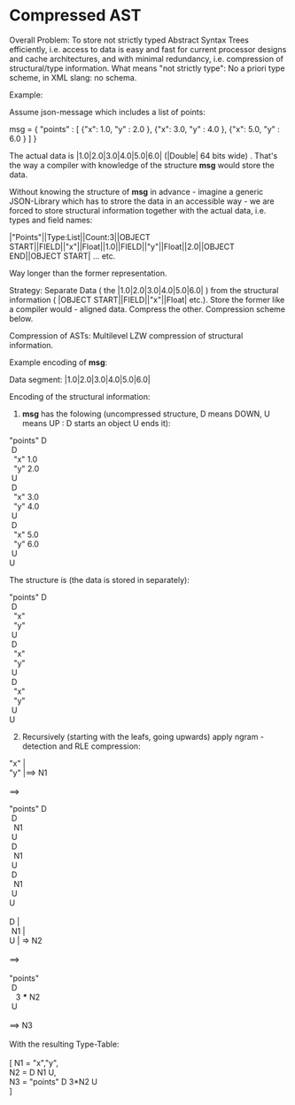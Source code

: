 # Compressed AST

Overall Problem: To store not strictly typed Abstract Syntax Trees efficiently, i.e. access to data is easy and fast for current processor designs and cache architectures, and
with minimal redundancy, i.e. compression of structural/type information. 
What means "not strictly type": No a priori type scheme, in XML slang: no schema.

Example:

Assume json-message which includes a list of points:

msg = {
 "points" : [ 
  {"x": 1.0, "y" : 2.0 },
  {"x": 3.0, "y" : 4.0 },
  {"x": 5.0, "y" : 6.0 }
 ]
}

The actual data is |1.0|2.0|3.0|4.0|5.0|6.0| (|Double| 64 bits wide) .
That's the way a compiler with knowledge of the structure __msg__ would store the data.

Without knowing the structure of __msg__ in advance - imagine a generic JSON-Library which has to strore the data in an accessible way - we are forced to
store structural information together with the actual data, i.e. types and field names:

|"Points"||Type:List||Count:3||OBJECT START||FIELD||"x"||Float||1.0||FIELD||"y"||Float||2.0||OBJECT END||OBJECT START| ... etc.

Way longer than the former representation.

Strategy: Separate Data ( the |1.0|2.0|3.0|4.0|5.0|6.0| ) from the structural information ( |OBJECT START||FIELD||"x"||Float| etc.). Store the
former like a compiler would - aligned data. Compress the other. Compression scheme below.
  
Compression of ASTs: Multilevel LZW compression of structural information.

Example encoding of __msg__:

Data segment: |1.0|2.0|3.0|4.0|5.0|6.0|

Encoding of the structural information:

1. __msg__ has the folowing (uncompressed structure, D means DOWN, U means UP : D starts an object U ends it):

"points" D <br/>
 &nbsp;D <br/>
 &nbsp;&nbsp;"x"  1.0 <br/>
 &nbsp;&nbsp;"y"  2.0 <br/>
 &nbsp;U <br/>
 &nbsp;D <br/>
 &nbsp;&nbsp;"x"  3.0 <br/>
 &nbsp;&nbsp;"y"  4.0 <br/>
 &nbsp;U <br/>
 &nbsp;D <br/>
 &nbsp;&nbsp;"x"  5.0 <br/>
 &nbsp;&nbsp;"y"  6.0 <br/>
 &nbsp;U <br/>
U <br/>

The structure is (the data is stored in separately):

"points" D <br/>
 &nbsp;D <br/>
 &nbsp;&nbsp;"x" <br/>
 &nbsp;&nbsp;"y" <br/>
 &nbsp;U <br/>
 &nbsp;D <br/>
 &nbsp;&nbsp;"x"  <br/>
 &nbsp;&nbsp;"y"  <br/>
 &nbsp;U <br/>
 &nbsp;D <br/>
 &nbsp;&nbsp;"x"  <br/>
 &nbsp;&nbsp;"y"  <br/>
 &nbsp;U <br/>
U <br/>

2. Recursively (starting with the leafs, going upwards) apply ngram - detection and RLE compression:  

 "x" | <br/>
 "y" |==> N1 <br/>
 <br/>
 ==><br/>

 "points" D <br/>
  &nbsp;D <br/>
  &nbsp;&nbsp;N1  <br/>
  &nbsp;U <br/>
  &nbsp;D <br/>
  &nbsp;&nbsp;N1 <br/> 
  &nbsp;U <br/>
  &nbsp;D <br/>
  &nbsp;&nbsp;N1 <br/>
  &nbsp;U <br/>
U <br/>
<br/>
 D    |<br/>
 &nbsp;N1  | <br/>
 U    | => N2<br/>
<br/>
==><br/>
<br/>
 "points" <br/> 
  &nbsp;D <br/>
  &nbsp;&nbsp; 3 __*__ N2 <br/>
  &nbsp;U <br/>
 <br/>
==> N3 <br/>
<br/>
With the resulting Type-Table:<br/>
<br/>
[
 N1 = "x","y",<br/>
 N2 = D N1 U,<br/>
 N3 = "points" D 3*N2 U<br/>
]
